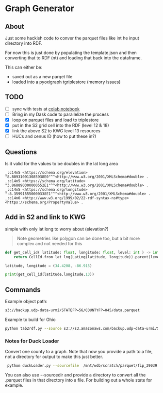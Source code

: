 # Graph Generator

## About

Just some hackish code to conver the parquet files like int he input 
directory into RDF.

For now this is just done by populating the template.json and then converting
that to RDF (nt) and loading that back into the dataframe.

This can either be:

- saved out as a new parqet file
- loaded into a pyoxigraph tgriplestore (memory issues)

## TODO

- [ ] sync with tests at [colab notebook](https://colab.research.google.com/drive/1BYJhx35WXio8qkgHm1pZ2_RNn4SgE76N#scrollTo=teNK6oSLKl7i)
- [ ] Bring in my Dask code to parallelize the process
- [x] loop on parquet files and load to triplestore
- [x] put in the S2 grid cell into the RDF (level 12 & 18) 
- [x] link the above S2 to KWG level 13 resources
- [ ] HUCs and cenus ID   (how to put these in?)

## Questions

Is it valid for the values to be doubles in the lat long area

```n-triples
_:c14n5 <https://schema.org/elevation> "8.809310913085938E0"^^<http://www.w3.org/2001/XMLSchema#double> .
_:c14n5 <https://schema.org/latitude> "3.868890300000552E1"^^<http://www.w3.org/2001/XMLSchema#double> .
_:c14n5 <https://schema.org/longitude> "-8.359915550000338E1"^^<http://www.w3.org/2001/XMLSchema#double> .
_:c14n6 <http://www.w3.org/1999/02/22-rdf-syntax-ns#type> <https://schema.org/PropertyValue> .
```

## Add in S2 and link to KWG

simple with only lat long to worry about  (elevation?)

> Note geometries like polygon can be done too, but a bit more complex and not needed for this

```python
def get_cell_id( latitude: float, longitude: float, level: int ) -> int:
    return CellId.from_lat_lng(LatLng(latitude, longitude)).parent(level).id()
```

```python 
latitude, longitude = (34.4208, -86.915)

print(get_cell_id(latitude,longitude,13))
```


## Commands

Example object path: 

```bash
s3://backup.udp-data-urmi/STATEFP=56/COUNTYFP=045/data.parquet
```

Example to build for Ohio
```Bash
python tab2rdf.py --source s3://s3.amazonaws.com/backup.udp-data-urmi/STATEFP=39 --outputdir /mnt/wdb/scratch/parquet
```


### Notes for Duck Loader

Convert one county to a graph. Note that now you provide a path to a file, not a directory for output to make this
just better.  
```bash
 python duckLoader.py --sourcefile  /mnt/wdb/scratch/parquet/fip_39039.parquet --outputfile /mnt/wdb/scratch/graphs/fip39.nq
```

You can also use --sourcedir and provide a directory to convert all the .parquet files in that directory into 
a file.  For building out a whole state for example.
